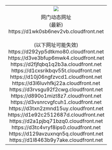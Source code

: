 ﻿<table>
  <tr></tr>
  <tr><td colspan=2 align=center><img src="https://d1wk0sb6nev2vb.cloudfront.net/Up/oGate.jpg" /></td></tr>
  <tr><td colspan=2 align=center>网门动态网址<br/>(最新)
<br>https://d1wk0sb6nev2vb.cloudfront.net
<br/><br/>(以下网址可能失效)
<br>https://d292yp5dtkmo80.cloudfront.net
<br>https://d3ve3bfup6mwk4.cloudfront.net
<br>https://d2fjfqbq1q2b3a.cloudfront.net
<br>https://d1cxsrikbqv55t.cloudfront.net
<br>https://d10j06ngfzvcd1.cloudfront.net
<br>https://d3l6luvhfkj22a.cloudfront.net
<br>https://d3rvsgu92f2cwg.cloudfront.net
<br>https://d890o1mizt8z7.cloudfront.net
<br>https://d3vsnrcvgfcuh1.cloudfront.net
<br>https://d3txn2zmnd15uy.cloudfront.net
<br>https://d1e92c2512687d.cloudfront.net
<br>https://d2a1pjbq71bzq0.cloudfront.net
<br>https://d3tc4vryf8ips0.cloudfront.net
<br>https://d129avzuxnqn5q.cloudfront.net
<br>https://d1l8463b9y7ake.cloudfront.net
    </td>
  </tr>
</table>
